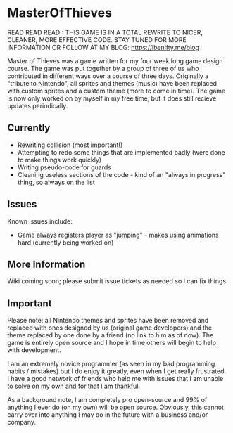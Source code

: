 MasterOfThieves
===============

READ READ READ : THIS GAME IS IN A TOTAL REWRITE TO NICER, CLEANER, MORE EFFECTIVE CODE. STAY TUNED FOR MORE INFORMATION OR FOLLOW AT MY BLOG: https://ibenifty.me/blog

Master of Thieves was a game written for my four week long game design course.  The game was put together by a group of
three of us who contributed in different ways over a course of three days.  Originally a "tribute to Nintendo", all sprites
and themes (music) have been replaced with custom sprites and a custom theme (more to come in time).  The game is now
only worked on by myself in my free time, but it does still recieve updates periodically.

Currently
---------
* Rewriting collision (most important!)
* Attempting to redo some things that are implemented badly (were done to make things work quickly)
* Writing pseudo-code for guards
* Cleaning useless sections of the code - kind of an "always in progress" thing, so always on the list

Issues
------
Known issues include:
* Game always registers player as "jumping" - makes using animations hard (currently being worked on)
 
More Information
-----------------
Wiki coming soon; please submit issue tickets as needed so I can fix things


Important
----------
Please note: all Nintendo themes and sprites have been removed and replaced with ones designed by us (original game
developers) and the theme replaced by one done by a friend (no link to him as of now).  The game is entirely open source
and I hope in time others will begin to help with development.

I am an extremely novice programmer (as seen in my bad programming habits / mistakes) but I do enjoy it greatly, even when
I get really frustrated.  I have a good network of friends who help me with issues that I am unable to solve on my
own and for that I am thankful.

As a background note, I am completely pro open-source and 99% of anything I ever do (on my own) will be open source.  Obviously,
this cannot carry over into anything I may do in the future with a business and/or company.
